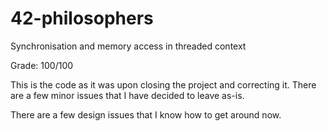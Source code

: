 # 42-philosophers
Synchronisation and memory access in threaded context

Grade: 100/100

This is the code as it was upon closing the project and correcting it. There are a few minor issues that I have decided to leave as-is.

There are a few design issues that I know how to get around now.
